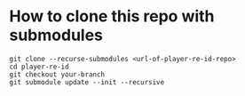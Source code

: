 # How to clone this repo with submodules
```
git clone --recurse-submodules <url-of-player-re-id-repo>
cd player-re-id
git checkout your-branch
git submodule update --init --recursive
```